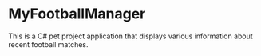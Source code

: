 # MyFootballManager
This is a C# pet project application that displays various information about recent football matches.
